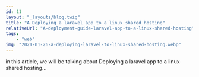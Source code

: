 ```yaml
---
id: 11
layout: "_layouts/blog.twig"
title: "A Deploying a laravel app to a linux shared hosting"
relativeUrl: "A-deployment-guide-laravel-app-to-a-linux-shared-hosting"
tags: 
    - "web"
img: "2020-01-26-a-deploying-laravel-to-linux-shared-hosting.webp"
---
```


in this article, we will be talking about Deploying a laravel app to a linux shared hosting...
